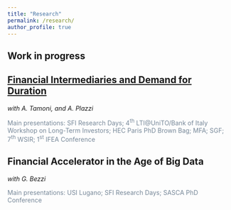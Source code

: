 ```yaml
---
title: "Research"
permalink: /research/
author_profile: true
---
```


## Work in progress



<!--

## The Horizon of Investors' Information Production 

--> 

<!---
<span style="color:lightslategrey"> Presentations: SFI Research Days (2023); 4<sup>th</sup> LTI@UniTO/Bank of Italy workshop on Long-Term Investors (2023).  </span> 
-->

<!--- 
[[PDF]]() - [[SSRN]]()
-->



## [Financial Intermediaries and Demand for Duration](https://papers.ssrn.com/sol3/papers.cfm?abstract_id=4605046)

*with A. Tamoni, and A. Plazzi* 

<span style="color:lightslategrey"> Main presentations: SFI Research Days; 4<sup>th</sup> LTI@UniTO/Bank of Italy Workshop on Long-Term Investors; HEC Paris PhD Brown Bag; MFA; SGF; 7<sup>th</sup> WSIR; 1<sup>st</sup> IFEA Conference </span>



## Financial Accelerator in the Age of Big Data

*with G. Bezzi* 

<span style="color:lightslategrey"> Main presentations: USI Lugano; SFI Research Days; SASCA PhD Conference  </span> 


<!--

[SSRN](https://papers.ssrn.com/sol3/papers.cfm?abstract_id=4605046)

[[PDF]](http://m-zanotti.github.io/files/paper1.pdf) - 

-->




<!--

## The Horizon of Investors' Information Production 

-->

<!---
<span style="color:lightslategrey"> Presentations: XYZ  </span> 
-->

<!--- 
[[PDF]]() - [[SSRN]]()
-->

 



<!---

{% if author.googlescholar %}
  You can also find my articles on <u><a href="{{author.googlescholar}}">my Google Scholar profile</a>.</u>
{% endif %}

{% include base_path %}

{% for post in site.publications reversed %}
  {% include archive-single.html %}
{% endfor %}

-->